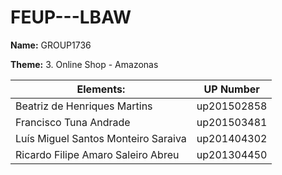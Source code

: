 # FEUP---LBAW

**Name:** GROUP1736

**Theme:** 3. Online Shop - Amazonas

| Elements: | UP Number |
|-------------|----------|
| Beatriz de Henriques Martins | up201502858 |
| Francisco Tuna Andrade | up201503481 |
| Luís Miguel Santos Monteiro Saraiva | up201404302 |
| Ricardo Filipe Amaro Saleiro Abreu | up201304450 |

